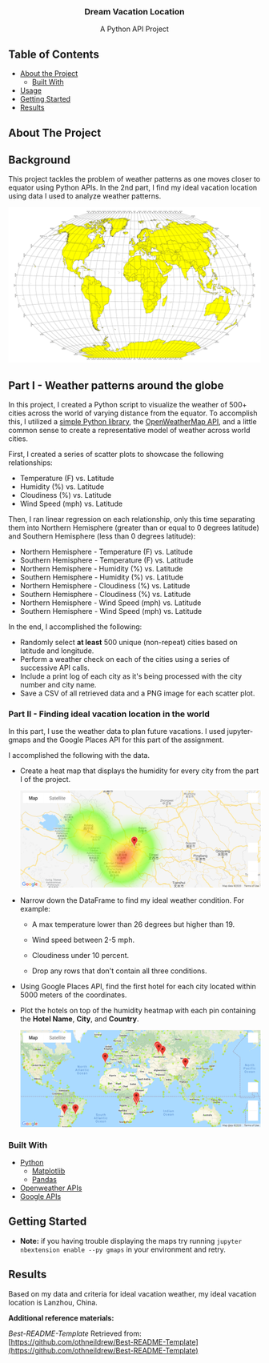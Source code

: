<!---Project Logo -->
<br />
<p align="center">
  <h3 align="center">Dream Vacation Location</h3>
  <p align="center">
    A Python API Project
    <br />
  </p>
</p>


<!-- TABLE OF CONTENTS -->
## Table of Contents

* [About the Project](#about-the-project)
  * [Built With](#built-with)
* [Usage](#usage)
* [Getting Started](#getting-started)
* [Results](#results)
<!-- ABOUT THE PROJECT -->
## About The Project

## Background

This project tackles the problem of weather patterns as one moves closer to equator using Python APIs. In the 2nd part, I find my ideal vacation location using data I used to analyze weather patterns. 

![Equator](Images/equatorsign.png)

## Part I - Weather patterns around the globe

In this project, I created a Python script to visualize the weather of 500+ cities across the world of varying distance from the equator. To accomplish this, I utilized a [simple Python library](https://pypi.python.org/pypi/citipy), the [OpenWeatherMap API](https://openweathermap.org/api), and a little common sense to create a representative model of weather across world cities.

First, I created a series of scatter plots to showcase the following relationships:

* Temperature (F) vs. Latitude
* Humidity (%) vs. Latitude
* Cloudiness (%) vs. Latitude
* Wind Speed (mph) vs. Latitude

Then, I ran linear regression on each relationship, only this time separating them into Northern Hemisphere (greater than or equal to 0 degrees latitude) and Southern Hemisphere (less than 0 degrees latitude):

* Northern Hemisphere - Temperature (F) vs. Latitude
* Southern Hemisphere - Temperature (F) vs. Latitude
* Northern Hemisphere - Humidity (%) vs. Latitude
* Southern Hemisphere - Humidity (%) vs. Latitude
* Northern Hemisphere - Cloudiness (%) vs. Latitude
* Southern Hemisphere - Cloudiness (%) vs. Latitude
* Northern Hemisphere - Wind Speed (mph) vs. Latitude
* Southern Hemisphere - Wind Speed (mph) vs. Latitude


In the end, I accomplished the following:

* Randomly select **at least** 500 unique (non-repeat) cities based on latitude and longitude.
* Perform a weather check on each of the cities using a series of successive API calls.
* Include a print log of each city as it's being processed with the city number and city name.
* Save a CSV of all retrieved data and a PNG image for each scatter plot.

### Part II - Finding ideal vacation location in the world

In this part, I use the weather data to plan future vacations. I used jupyter-gmaps and the Google Places API for this part of the assignment.

I accomplished the following with the data.

* Create a heat map that displays the humidity for every city from the part I of the project.

  ![heatmap](Images/map.png)

* Narrow down the DataFrame to find my ideal weather condition. For example:

  * A max temperature lower than 26 degrees but higher than 19.

  * Wind speed between 2-5 mph.

  * Cloudiness under 10 percent.

  * Drop any rows that don't contain all three conditions. 

  
* Using Google Places API, find the first hotel for each city located within 5000 meters of the coordinates.

* Plot the hotels on top of the humidity heatmap with each pin containing the **Hotel Name**, **City**, and **Country**.

  ![hotel map](Images/map2.png)


### Built With
* [Python](https://www.python.org/about/)
  * [Matplotlib](https://matplotlib.org/3.3.1/contents.html)
  * [Pandas](https://pandas.pydata.org/pandas-docs/stable/getting_started/index.html)
* [Openweather APIs](https://openweathermap.org/api)
* [Google APIs](https://developers.google.com/maps/documentation)


<!-- GETTING STARTED -->

## Getting Started
* **Note:** if you having trouble displaying the maps try running `jupyter nbextension enable --py gmaps` in your environment and retry.


## Results
Based on my data and criteria for ideal vacation weather, my ideal vacation location is Lanzhou, China.


**Additional reference materials:**


_Best-README-Template_ Retrieved from: [https://github.com/othneildrew/Best-README-Template](https://github.com/othneildrew/Best-README-Template)






